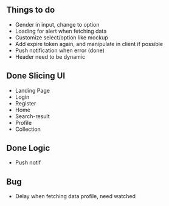 ## Things to do
- Gender in input, change to option
- Loading for alert when fetching data
- Customize select/option like mockup
- Add expire token again, and manipulate in client if possible
- Push notification when error (done)
- Header need to be dynamic

## Done Slicing UI 
- Landing Page
- Login
- Register
- Home
- Search-result
- Profile
- Collection

## Done Logic
- Push notif

## Bug
- Delay when fetching data profile, need watched